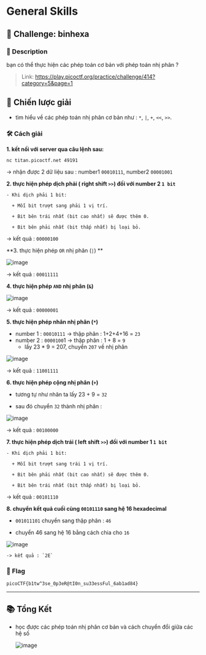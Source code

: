 
# General Skills

## 🧩 Challenge: binhexa

### 📝 Description

bạn có thể thực hiện các phép toán cơ bản với phép toán nhị phân ?

> Link: https://play.picoctf.org/practice/challenge/414?category=5&page=1

## 🧠 Chiến lược giải

- tìm hiểu về các phép toán nhị phân cơ bản như : `*`, `|`, `+`, `<<`, `>>`.

### 🛠️ Cách giải

**1. kết nối với server qua câu lệnh sau:**

```
nc titan.picoctf.net 49191
```

-> nhận được 2 dữ liệu sau : number1 `00010111`, number2 `00001001`

**2. thực hiện phép dịch phải ( right shift `>>`) đối với number 2 `1 bit`**
   
```
- Khi dịch phải 1 bit:

  + Mỗi bit trượt sang phải 1 vị trí.

  + Bit bên trái nhất (bit cao nhất) sẽ được thêm 0.

  + Bit bên phải nhất (bit thấp nhất) bị loại bỏ.
```

-> kết quả : `00000100`

**3. thực hiện phép `OR` nhị phân (`|`) **
   
![image](https://github.com/user-attachments/assets/4bb72430-5399-4ad8-b113-0bdb26574ec4)

-> kết quả : `00011111`

**4. thực hiện phép `AND` nhị phân (`&`)**

![image](https://github.com/user-attachments/assets/7ef13522-4cb2-4bce-9668-d253ee56ac6a)

  -> kết quả : `00000001`

**5. thực hiện phép nhân nhị phân (`*`)**


  - number 1 : `00010111` -> thập phân : 1+2+4+16 = `23`
  - number 2 : `0000100`1 -> thập phân : 1 + 8 = `9`
    - lấy 23 * 9 = 207, chuyển `207` về nhị phân

![image](https://github.com/user-attachments/assets/5392e0ba-5ed0-4413-b192-9df31b47b037)


-> kết quả : `11001111`

**6. thực hiện phép cộng nhị phân (`+`)**

  - tương tự như nhân ta lấy 23 + 9 = `32`

  - sau đó chuyển `32` thành nhị phân :
  
  ![image](https://github.com/user-attachments/assets/f9314563-fa44-489e-af8b-9947ad5c4242)

-> kết quả : `00100000`

**7. thực hiện phép dịch trái ( left shift `>>`) đối với number 1 `1 bit`**
   
```
- Khi dịch phải 1 bit:

  + Mỗi bit trượt sang trái 1 vị trí.

  + Bit bên phải nhất (bit cao nhất) sẽ được thêm 0.

  + Bit bên trái nhất (bit thấp nhất) bị loại bỏ.
```

  -> kết quả : `00101110`

**8. chuyển kết quả cuối cùng `00101110` sang hệ 16 hexadecimal**

  - `001011101` chuyển sang thập phân : `46`
  
  - chuyển 46 sang hệ 16 bằng cách chia cho `16`
    
  ![image](https://github.com/user-attachments/assets/228451fd-10cf-4f06-b807-c5f0e9d39577)
  
    -> kết quả : `2E`

  
   

### 🏁 Flag
```
picoCTF{b1tw^3se_0p3eR@tI0n_su33essFul_6ab1ad84}
```

---

## 📚 Tổng Kết
- học được các phép toán nhị phân cơ bản và cách chuyển đổi giữa các hệ số
  
  
  ![image](https://github.com/user-attachments/assets/030e87cd-49cf-46dd-b9ec-3c4064df78e0)

